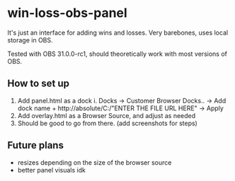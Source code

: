 # win-loss-obs-panel
It's just an interface for adding wins and losses. Very barebones, uses local storage in OBS. 

Tested with OBS 31.0.0-rc1, should theoretically work with most versions of OBS.

## How to set up
1. Add panel.html as a dock
  i. Docks -> Customer Browser Docks.. -> Add dock name + http://absolute/C:/"ENTER THE FILE URL HERE" -> Apply
2. Add overlay.html as a Browser Source, and adjust as needed
3. Should be good to go from there. (add screenshots for steps)

## Future plans
- resizes depending on the size of the browser source
- better panel visuals idk
